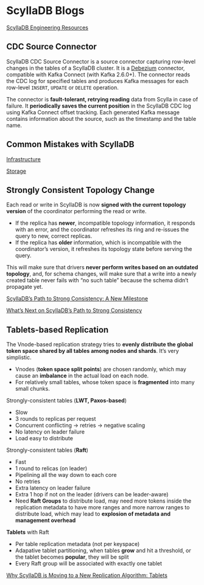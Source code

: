 # ScyllaDB Blogs

[ScyllaDB Engineering Resources](https://resources.scylladb.com/scylladb-engineering)

## CDC Source Connector

ScyllaDB CDC Source Connector is a source connector capturing row-level changes in the tables of a ScyllaDB cluster. It is a [Debezium](https://github.com/debezium/debezium) connector, compatible with Kafka Connect (with Kafka 2.6.0+). The connector reads the CDC log for specified tables and produces Kafka messages for each row-level `INSERT`, `UPDATE` or `DELETE` operation.

The connector is **fault-tolerant, retrying reading** data from Scylla in case of failure. It **periodically saves the current position** in the ScyllaDB CDC log using Kafka Connect offset tracking. Each generated Kafka message contains information about the source, such as the timestamp and the table name.

## Common Mistakes with ScyllaDB

[Infrastructure](https://www.scylladb.com/2023/04/27/top-mistakes-infrastructure/)

[Storage](https://www.scylladb.com/2023/07/17/top-mistakes-with-scylladb-storage/)

## Strongly Consistent Topology Change

Each read or write in ScyllaDB is now **signed with the current topology version** of the coordinator performing the read or write.

- If the replica has **newer**, incompatible topology information, it responds with an error, and the coordinator refreshes its ring and re-issues the query to new, correct replicas.
- If the replica has **older** information, which is incompatible with the coordinator’s version, it refreshes its topology state before serving the query.

This will make sure that drivers **never perform writes based on an outdated topology**, and, for schema changes, will make sure that a write into a newly created table never fails with “no such table” because the schema didn’t propagate yet.

[ScyllaDB’s Path to Strong Consistency: A New Milestone](https://www.scylladb.com/2023/05/04/scylladbs-path-to-strong-consistency-a-new-milestone/)

[What’s Next on ScyllaDB’s Path to Strong Consistency](https://www.scylladb.com/2023/05/09/whats-next-on-scylladbs-path-to-strong-consistency/)

## Tablets-based Replication

The Vnode-based replication strategy tries to **evenly distribute the global token space shared by all tables among nodes and shards**. It’s very simplistic.

- Vnodes (**token space split points**) are chosen randomly, which may cause an **imbalance** in the actual load on each node.
- For relatively small tables, whose token space is **fragmented** into many small chunks.

Strongly-consistent tables (**LWT, Paxos-based**)

- Slow
- 3 rounds to replicas per request
- Concurrent conflicting -> retries -> negative scaling
- No latency on leader failure
- Load easy to distribute

Strongly-consistent tables (**Raft**)

- Fast
- 1 round to relicas (on leader)
- Pipelining all the way down to each core
- No retries
- Extra latency on leader failure
- Extra 1 hop if not on the leader (drivers can be leader-aware)
- Need **Raft Groups** to distribute load, may need more tokens inside the replication metadata to have more ranges and more narrow ranges to distribute load, which may lead to **explosion of metadata and management overhead**

**Tablets** with Raft

- Per table replication metadata (not per keyspace)
- Adapative tablet partitioning, when tables **grow** and hit a threshold, or the tablet becomes **popular**, they will be split
- Every Raft group will be associated with exactly one tablet

[Why ScyllaDB is Moving to a New Replication Algorithm: Tablets](https://www.scylladb.com/2023/07/10/why-scylladb-is-moving-to-a-new-replication-algorithm-tablets/)
